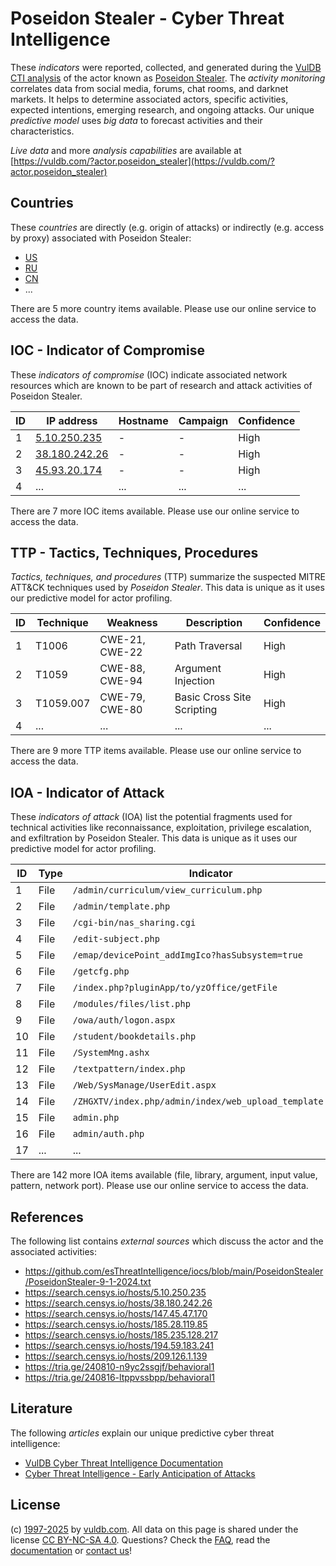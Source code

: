 # Poseidon Stealer - Cyber Threat Intelligence

These _indicators_ were reported, collected, and generated during the [VulDB CTI analysis](https://vuldb.com/?kb.cti) of the actor known as [Poseidon Stealer](https://vuldb.com/?actor.poseidon_stealer). The _activity monitoring_ correlates data from social media, forums, chat rooms, and darknet markets. It helps to determine associated actors, specific activities, expected intentions, emerging research, and ongoing attacks. Our unique _predictive model_ uses _big data_ to forecast activities and their characteristics.

_Live data_ and more _analysis capabilities_ are available at [https://vuldb.com/?actor.poseidon_stealer](https://vuldb.com/?actor.poseidon_stealer)

## Countries

These _countries_ are directly (e.g. origin of attacks) or indirectly (e.g. access by proxy) associated with Poseidon Stealer:

* [US](https://vuldb.com/?country.us)
* [RU](https://vuldb.com/?country.ru)
* [CN](https://vuldb.com/?country.cn)
* ...

There are 5 more country items available. Please use our online service to access the data.

## IOC - Indicator of Compromise

These _indicators of compromise_ (IOC) indicate associated network resources which are known to be part of research and attack activities of Poseidon Stealer.

ID | IP address | Hostname | Campaign | Confidence
-- | ---------- | -------- | -------- | ----------
1 | [5.10.250.235](https://vuldb.com/?ip.5.10.250.235) | - | - | High
2 | [38.180.242.26](https://vuldb.com/?ip.38.180.242.26) | - | - | High
3 | [45.93.20.174](https://vuldb.com/?ip.45.93.20.174) | - | - | High
4 | ... | ... | ... | ...

There are 7 more IOC items available. Please use our online service to access the data.

## TTP - Tactics, Techniques, Procedures

_Tactics, techniques, and procedures_ (TTP) summarize the suspected MITRE ATT&CK techniques used by _Poseidon Stealer_. This data is unique as it uses our predictive model for actor profiling.

ID | Technique | Weakness | Description | Confidence
-- | --------- | -------- | ----------- | ----------
1 | T1006 | CWE-21, CWE-22 | Path Traversal | High
2 | T1059 | CWE-88, CWE-94 | Argument Injection | High
3 | T1059.007 | CWE-79, CWE-80 | Basic Cross Site Scripting | High
4 | ... | ... | ... | ...

There are 9 more TTP items available. Please use our online service to access the data.

## IOA - Indicator of Attack

These _indicators of attack_ (IOA) list the potential fragments used for technical activities like reconnaissance, exploitation, privilege escalation, and exfiltration by Poseidon Stealer. This data is unique as it uses our predictive model for actor profiling.

ID | Type | Indicator | Confidence
-- | ---- | --------- | ----------
1 | File | `/admin/curriculum/view_curriculum.php` | High
2 | File | `/admin/template.php` | High
3 | File | `/cgi-bin/nas_sharing.cgi` | High
4 | File | `/edit-subject.php` | High
5 | File | `/emap/devicePoint_addImgIco?hasSubsystem=true` | High
6 | File | `/getcfg.php` | Medium
7 | File | `/index.php?pluginApp/to/yzOffice/getFile` | High
8 | File | `/modules/files/list.php` | High
9 | File | `/owa/auth/logon.aspx` | High
10 | File | `/student/bookdetails.php` | High
11 | File | `/SystemMng.ashx` | High
12 | File | `/textpattern/index.php` | High
13 | File | `/Web/SysManage/UserEdit.aspx` | High
14 | File | `/ZHGXTV/index.php/admin/index/web_upload_template.html` | High
15 | File | `admin.php` | Medium
16 | File | `admin/auth.php` | High
17 | ... | ... | ...

There are 142 more IOA items available (file, library, argument, input value, pattern, network port). Please use our online service to access the data.

## References

The following list contains _external sources_ which discuss the actor and the associated activities:

* https://github.com/esThreatIntelligence/iocs/blob/main/PoseidonStealer/PoseidonStealer-9-1-2024.txt
* https://search.censys.io/hosts/5.10.250.235
* https://search.censys.io/hosts/38.180.242.26
* https://search.censys.io/hosts/147.45.47.170
* https://search.censys.io/hosts/185.28.119.85
* https://search.censys.io/hosts/185.235.128.217
* https://search.censys.io/hosts/194.59.183.241
* https://search.censys.io/hosts/209.126.1.139
* https://tria.ge/240810-n9yc2ssgjf/behavioral1
* https://tria.ge/240816-ltppvssbpp/behavioral1

## Literature

The following _articles_ explain our unique predictive cyber threat intelligence:

* [VulDB Cyber Threat Intelligence Documentation](https://vuldb.com/?kb.cti)
* [Cyber Threat Intelligence - Early Anticipation of Attacks](https://www.scip.ch/en/?labs.20201022)

## License

(c) [1997-2025](https://vuldb.com/?kb.changelog) by [vuldb.com](https://vuldb.com/?kb.about). All data on this page is shared under the license [CC BY-NC-SA 4.0](https://creativecommons.org/licenses/by-nc-sa/4.0/). Questions? Check the [FAQ](https://vuldb.com/?kb.faq), read the [documentation](https://vuldb.com/?kb) or [contact us](https://vuldb.com/?contact)!
